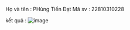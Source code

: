 Họ và tên : PHùng Tiến Đạt
Mã sv : 22810310228

kết quả :
![image](https://github.com/user-attachments/assets/a17ec912-165b-46b1-af39-0dd019a7157e)

